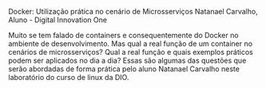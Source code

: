 Docker: Utilização prática no cenário de Microsserviços
Natanael Carvalho, Aluno - Digital Innovation One

Muito se tem falado de containers e consequentemente do Docker no ambiente de desenvolvimento. Mas qual a real função de um container no cenários de microsserviços? Qual a real função e quais exemplos práticos podem ser aplicados no dia a dia? Essas são algumas das questões que serão abordadas de forma prática pelo aluno Natanael Carvalho neste laboratório do curso de linux da DIO.

